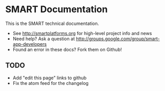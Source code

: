 
SMART Documentation
===================

This is the SMART technical documentation. 

- See <http://smartplatforms.org> for high-level project info and news
- Need help? Ask a question at <http://groups.google.com/group/smart-app-developers>
- Found an error in these docs? Fork them on Github!


TODO
----
- Add "edit this page" links to github
- Fix the atom feed for the changelog